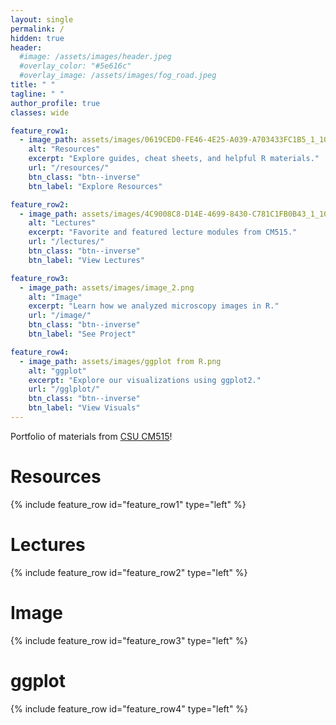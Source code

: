 ```yaml
---
layout: single
permalink: /
hidden: true
header:
  #image: /assets/images/header.jpeg
  #overlay_color: "#5e616c"
  #overlay_image: /assets/images/fog_road.jpeg
title: " "
tagline: " "
author_profile: true
classes: wide

feature_row1:
  - image_path: assets/images/0619CED0-FE46-4E25-A039-A703433FC1B5_1_105_c.jpeg
    alt: "Resources"
    excerpt: "Explore guides, cheat sheets, and helpful R materials."
    url: "/resources/"
    btn_class: "btn--inverse"
    btn_label: "Explore Resources"

feature_row2:
  - image_path: assets/images/4C9008C8-D14E-4699-8430-C781C1FB0B43_1_105_c.jpeg
    alt: "Lectures"
    excerpt: "Favorite and featured lecture modules from CM515."
    url: "/lectures/"
    btn_class: "btn--inverse"
    btn_label: "View Lectures"

feature_row3:
  - image_path: assets/images/image_2.png
    alt: "Image"
    excerpt: "Learn how we analyzed microscopy images in R."
    url: "/image/"
    btn_class: "btn--inverse"
    btn_label: "See Project"

feature_row4:
  - image_path: assets/images/ggplot from R.png
    alt: "ggplot"
    excerpt: "Explore our visualizations using ggplot2."
    url: "/gglplot/"
    btn_class: "btn--inverse"
    btn_label: "View Visuals"
---
```


Portfolio of materials from [CSU CM515](https://github.com/Colorado-State-University-CMB/CM515-course-2025/tree/main)!

# Resources
{% include feature_row id="feature_row1" type="left" %}

# Lectures
{% include feature_row id="feature_row2" type="left" %}

# Image 
{% include feature_row id="feature_row3" type="left" %}

# ggplot
{% include feature_row id="feature_row4" type="left" %}

